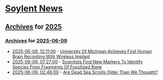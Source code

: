 # [Soylent News](../../../README.md)

## [Archives](../../index.md) for [2025](../index.md)

### [Archives](../../index.md) for [2025-06-09](index.md)

* [2025-06-09, 12:11:00](https://soylentnews.org/article.pl?sid=25/06/08/0319228&from=rss) - [University Of Michigan Achieves First Human Brain Recording With Wireless Implant](https://soylentnews.org/article.pl?sid=25/06/08/0319228&from=rss)
* [2025-06-09, 07:27:00](https://soylentnews.org/article.pl?sid=25/06/08/0311242&from=rss) - [Scientists Find New Markers To Identify Species From Fragments Of Fossilized Bone](https://soylentnews.org/article.pl?sid=25/06/08/0311242&from=rss)
* [2025-06-09, 02:46:00](https://soylentnews.org/article.pl?sid=25/06/08/031256&from=rss) - [Are Dead Sea Scrolls Older Than We Thought?](https://soylentnews.org/article.pl?sid=25/06/08/031256&from=rss)

